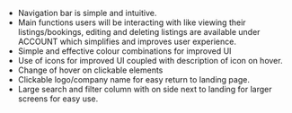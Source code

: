 - Navigation bar is simple and intuitive. 
- Main functions users will be interacting with like viewing their listings/bookings, editing and deleting listings are available under ACCOUNT which simplifies and improves user experience. 
- Simple and effective colour combinations for improved UI
- Use of icons for improved UI coupled with description of icon on hover.
- Change of hover on clickable elements
- Clickable logo/company name for easy return to landing page.
- Large search and filter column with on side next to landing for larger screens for easy use.